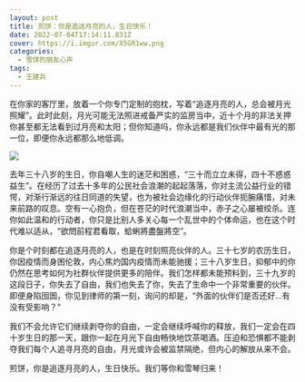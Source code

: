 ```yaml
---
layout: post
title: 煎饼：你是追逐月亮的人，生日快乐！
date: 2022-07-04T17:14:11.831Z
cover: https://i.imgur.com/X5GR1ww.png
categories:
  - 雪饼的朋友心声
tags:
  - 王建兵
---
```

在你家的客厅里，放着一个你专门定制的抱枕，写着“追逐月亮的人，总会被月光照耀”。此时此刻，月光可能无法照进戒备严实的监房当中，近十个月的非法关押你甚至都无法看到过月亮和太阳；但你知道吗，你永远都是我们伙伴中最有光的那一位，即便你永远都那么地低调。

![](https://i.imgur.com/QVPYtev.png)

去年三十八岁的生日，你自嘲人生的迷茫和困惑，“三十而立立未得，四十不惑惑益生”。在经历了过去十多年的公民社会浪潮的起起落落，你对主流公益行业的错愕，对渐行渐远的往日同道的失望，也为被社会边缘化的行动伙伴扼腕痛惜，对未来前路的叹息。空有一心抱负，但在苍茫的时代浪潮当中，赤子之心屡被绞杀。连你如此温和的行动者，你只是比别人多关心每一个乱世中的个体命运，也在这个时代难以适从，“欲問前程君看取，蛤蜊將盡盤將空”。

你是个时刻都在追逐月亮的人，也是在时刻照亮伙伴的人。三十七岁的农历生日，你因疫情而身困伦敦，内心焦灼国内疫情而未能驰援；三十八岁生日，抑郁中的你仍然在思考如何为社群伙伴提供更多的陪伴。我们怎样都未能预料到，三十九岁的这段日子，你失去了自由，我们也失去了你，失去了生命中一个非常重要的伙伴。即便身陷囹圄，你见到律师的第一刻，询问的却是，“外面的伙伴们是否还好…有没有受影响？“

我们不会允许它们继续剥夺你的自由，一定会继续呼喊你的释放，我们一定会在四十岁生日的那一天，跟你一起在月光下自由畅快地饮茶喝酒。压迫和恐惧都不能剥夺我们每个人追寻月亮的自由，月光或许会被监禁隔绝，但内心的解放从来不会。

煎饼，你是追逐月亮的人，生日快乐。我们等你和雪琴归来！